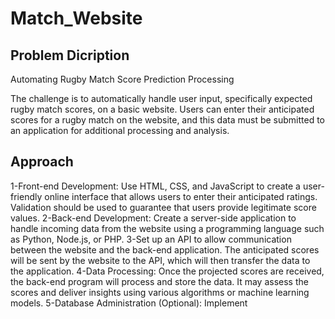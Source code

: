 # Match_Website
## Problem Dicription
Automating Rugby Match Score Prediction Processing

The challenge is to automatically handle user input, specifically expected rugby match scores, on a basic website. Users can enter their anticipated scores for a rugby match on the website, and this data must be submitted to an application for additional processing and analysis.

## Approach
1-Front-end Development: Use HTML, CSS, and JavaScript to create a user-friendly online interface that allows users to enter their anticipated ratings. Validation should be used to guarantee that users provide legitimate score values.
2-Back-end Development: Create a server-side application to handle incoming data from the website using a programming language such as Python, Node.js, or PHP.
3-Set up an API to allow communication between the website and the back-end application. The anticipated scores will be sent by the website to the API, which will then transfer the data to the application.
4-Data Processing: Once the projected scores are received, the back-end program will process and store the data. It may assess the scores and deliver insights using various algorithms or machine learning models.
5-Database Administration (Optional): Implement